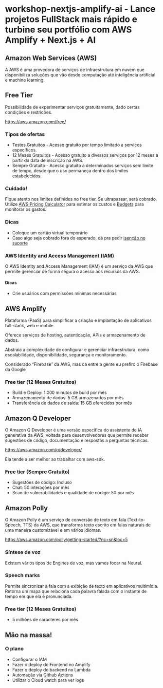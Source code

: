 # workshop-nextjs-amplify-ai - Lance projetos FullStack mais rápido e turbine seu portfólio com AWS Amplify + Next.js + AI

## Amazon Web Services (AWS)

A AWS é uma provedora de serviços de infraestrutura em nuvem que disponibiliza soluções que vão desde computação até inteligência artificial e machine learning.

## Free Tier

Possibilidade de experimentar serviços gratuitamente, dado certas condições e restricões.

https://aws.amazon.com/free/

### Tipos de ofertas

- Testes Gratuitos - Acesso gratuito por tempo limitado a serviços específicos.
- 12 Meses Gratuitos - Acesso gratuito a diversos serviços por 12 meses a partir da data de inscrição na AWS.
- Sempre Gratuito - Acesso gratuito a determinados serviços sem limite de tempo, desde que o uso permaneça dentro dos limites estabelecidos.

### Cuidado!

Fique atento nos limites definidos no free tier. Se ultrapassar, será cobrado. Utilize [AWS Pricing Calculator](https://calculator.aws.amazon.com/) para estimar os custos e [Budgets](https://docs.aws.amazon.com/cost-management/latest/userguide/budgets-managing-costs.html) para monitorar os gastos.

### Dicas

- Coloque um cartão virtual temporário
- Caso algo seja cobrado fora do esperado, dá pra pedir [isenção no suporte](https://patelsandeep88.medium.com/requesting-wave-off-aws-bill-in-free-trial-3aeb465cb5b7)

### AWS Identity and Access Management (IAM)

O AWS Identity and Access Management (IAM) é um serviço da AWS que permite gerenciar de forma segura o acesso aos recursos da AWS.

#### Dicas

- Crie usuários com permissões mínimas necessárias

## AWS Amplify

Plataforma (PaaS) para simplificar a criação e implantação de aplicativos full-stack, web e mobile.

Oferece serviços de hosting, autenticação, APIs e armazenamento de dados.

Abstraia a complexidade de configurar e gerenciar infraestrutura, como escalabilidade, disponibilidade, segurança e monitoramento.

Considerado “Firebase” da AWS, mas cá entre a gente eu prefiro o Firebase da Google

### Free tier (12 Meses Gratuitos)

- Build e Deploy: 1.000 minutos de build por mês
- Armazenamento de dados: 5 GB armazenados por mês
- Transferência de dados de saída: 15 GB oferecidos por mês

## Amazon Q Developer

O Amazon Q Developer é uma versão específica do assistente de IA generativa da AWS, voltada para desenvolvedores que permite receber sugestões de código, documentação e respostas a perguntas técnicas.

https://aws.amazon.com/q/developer/

Ela tende a ser melhor ao trabalhar com aws-sdk.

### Free tier (Sempre Gratuito)

- Sugestões de código: Incluso
- Chat: 50 interações por mês
- Scan de vulnerabilidades e qualidade de código: 50 por mês

## Amazon Polly

O Amazon Polly é um serviço de conversão de texto em fala (Text-to-Speech, TTS) da AWS, que transforma texto escrito em falas naturais de uma maneira customizável e em vários idiomas.

https://aws.amazon.com/polly/getting-started/?nc=sn&loc=5

### Síntese de voz

Existem vários tipos de Engines de voz, mas vamos focar na Neural.

### Speech marks

Permite sincronizar a fala com a exibição de texto em aplicativos multimídia. Retorna um mapa que relaciona cada palavra falada com o instante de tempo em que ela é pronunciada.

### Free tier (12 Meses Gratuitos)

- 5 milhões de caracteres por mês

## Mão na massa!

### O plano

- Configurar o IAM
- Fazer o deploy do Frontend no Amplify
- Fazer o deploy do backend no Lambda
- Automação via Github Actions
- Utilizar o Cloud watch para ver logs
